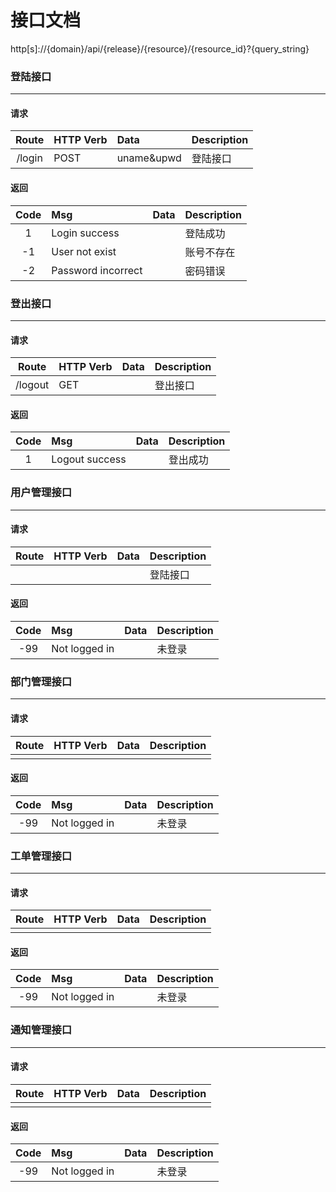# 接口文档

http[s]://{domain}/api/{release}/{resource}/{resource_id}?{query_string}

### 登陆接口

---

#### 请求
| Route | HTTP Verb | Data | Description |
|:-------------:|:-------------|:-------------|:-------------|
| /login | POST | uname&upwd | 登陆接口 |

#### 返回
| Code | Msg | Data | Description |
|:-------------:|:-------------|:-------------|:-------------|
| 1 | Login success |  | 登陆成功 |
| -1 | User not exist |  | 账号不存在 |
| -2 | Password incorrect |  | 密码错误 |


### 登出接口

---

#### 请求
| Route | HTTP Verb | Data | Description |
|:-------------:|:-------------|:-------------|:-------------|
| /logout | GET |  | 登出接口 |

#### 返回
| Code | Msg | Data | Description |
|:-------------:|:-------------|:-------------|:-------------|
| 1 | Logout success |  | 登出成功|


### 用户管理接口

---

#### 请求
| Route | HTTP Verb | Data | Description |
|:-------------:|:-------------|:-------------|:-------------|
|  |  |  | 登陆接口 |

#### 返回
| Code | Msg | Data | Description |
|:-------------:|:-------------|:-------------|:-------------|
| -99 | Not logged in |  | 未登录 |


### 部门管理接口

---

#### 请求
| Route | HTTP Verb | Data | Description |
|:-------------:|:-------------|:-------------|:-------------|
|  |  |  |  |

#### 返回
| Code | Msg | Data | Description |
|:-------------:|:-------------|:-------------|:-------------|
| -99 | Not logged in |  | 未登录 |


### 工单管理接口

---

#### 请求
| Route | HTTP Verb | Data | Description |
|:-------------:|:-------------|:-------------|:-------------|
|  |  |  |  |

#### 返回
| Code | Msg | Data | Description |
|:-------------:|:-------------|:-------------|:-------------|
| -99 | Not logged in |  | 未登录 |


### 通知管理接口

---

#### 请求
| Route | HTTP Verb | Data | Description |
|:-------------:|:-------------|:-------------|:-------------|
|  |  |  |  |

#### 返回
| Code | Msg | Data | Description |
|:-------------:|:-------------|:-------------|:-------------|
| -99 | Not logged in |  | 未登录 |
